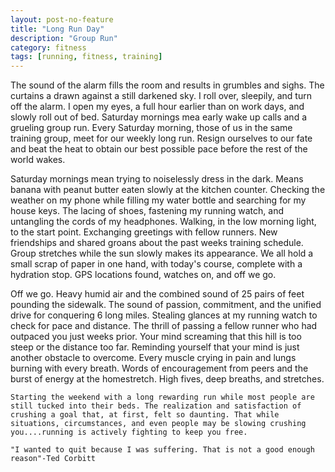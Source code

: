 ```yaml
---
layout: post-no-feature
title: "Long Run Day"
description: "Group Run"
category: fitness
tags: [running, fitness, training]
---
```

  The sound of the alarm fills the room and results in grumbles and sighs. The curtains a drawn against a still darkened sky. I roll over, sleepily, and turn off the alarm. I open my eyes, a full hour earlier than on work days, and slowly roll out of bed. Saturday mornings mea early wake up calls and a grueling group run. Every Saturday morning, those of us in the same training group, meet for our weekly long run. Resign ourselves to our fate and beat the heat to obtain our best possible pace before the rest of the world wakes.

  Saturday mornings mean trying to noiselessly dress in the dark. Means banana with peanut butter eaten slowly at the kitchen counter. Checking the weather on my phone while filling my water bottle and searching for my house keys. The lacing of shoes, fastening my running watch, and untangling the cords of my headphones. Walking, in the low morning light, to the start point. Exchanging greetings with fellow runners. New friendships and shared groans about the past weeks training schedule. Group stretches while the sun slowly makes its appearance. We all hold a small scrap of paper in one hand, with today's course, complete with a hydration stop. GPS locations found, watches on, and off we go.

   Off we go. Heavy humid air and the combined sound of 25 pairs of feet pounding the sidewalk. The sound of passion, commitment, and the unified drive for conquering 6 long miles. Stealing glances at my running watch to check for pace and distance. The thrill of passing a fellow runner who had outpaced you just weeks prior. Your mind screaming that this hill is too steep or the distance too far. Reminding yourself that your mind is just another obstacle to overcome. Every muscle crying in pain and lungs burning with every breath. Words of encouragement from peers and the burst of energy at the homestretch. High fives, deep breaths, and stretches.

    Starting the weekend with a long rewarding run while most people are still tucked into their beds. The realization and satisfaction of crushing a goal that, at first, felt so daunting. That while situations, circumstances, and even people may be slowing crushing you....running is actively fighting to keep you free.

    "I wanted to quit because I was suffering. That is not a good enough reason"-Ted Corbitt
